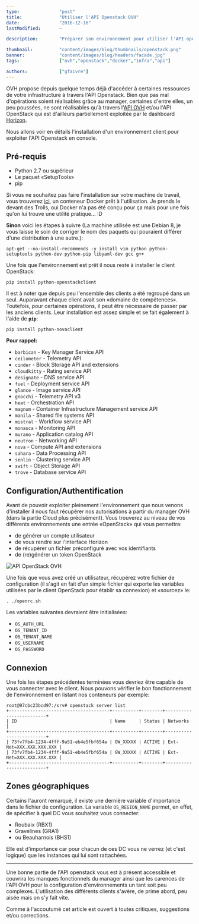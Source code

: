 ```yaml
---
type:               "post"
title:              "Utiliser l'API Openstack OVH"
date:               "2016-12-16"
lastModified:       ~

description:        "Préparer son environnement pour utiliser l'API openstack d'OVH, pré-requis et installation du client"

thumbnail:          "content/images/blog/thumbnails/openstack.png"
banner:             "content/images/blog/headers/facade.jpg"
tags:               ["ovh","openstack","docker","infra","api"]

authors:            ["gfaivre"]
---
```


OVH propose depuis quelque temps déjà d'accéder à certaines ressources de votre infrastructure à travers l'API Openstack.
Bien que pas mal d'opérations soient réalisables grâce au manager, certaines d'entre elles, un peu poussées, ne sont réalisables qu'à travers l'[API OVH](https://api.ovh.com/) et/ou l'API OpenStack qui est d'ailleurs partiellement exploitée par le dashboard [Horizon](https://horizon.cloud.ovh.net/).

Nous allons voir en détails l'installation d'un environnement client pour exploiter l'API Openstack en console.

## Pré-requis

* Python 2.7 ou supérieur
* Le paquet «SetupTools»
* pip

Si vous ne souhaitez pas faire l'installation sur votre machine de travail, vous trouverez [ici](https://hub.docker.com/r/manala/openstack-api-client-debian/), un conteneur Docker prêt à l'utilisation.
Je prends le devant des Trolls, oui Docker n'a pas été conçu pour ça mais pour une fois qu'on lui trouve une utilité pratique... :D

**Sinon** voici les étapes à suivre (La machine utilisée est une Debian 8, je vous laisse le soin de corriger le nom des paquets qui pouraient différer d'une distribution à une autre.):

```
apt-get --no-install-recommends -y install vim python python-setuptools python-dev python-pip libyaml-dev gcc g++
```

Une fois que l'environnement est prêt il nous reste à installer le client OpenStack:

```
pip install python-openstackclient
```

Il est à noter que depuis peu l'ensemble des clients a été regroupé dans un seul. Auparavant chaque client avait son «domaine de compétences».
Toutefois, pour certaines opérations, il peut être nécessaire de passer par les anciens clients. Leur installation est assez simple et se fait également à l'aide de **`pip`**:

```
pip install python-novaclient
```

**Pour rappel:**

* `barbican` - Key Manager Service API
* `ceilometer` - Telemetry API
* `cinder` - Block Storage API and extensions
* `cloudkitty` - Rating service API
* `designate` - DNS service API
* `fuel` - Deployment service API
* `glance` - Image service API
* `gnocchi` - Telemetry API v3
* `heat` - Orchestration API
* `magnum` - Container Infrastructure Management service API
* `manila` - Shared file systems API
* `mistral` - Workflow service API
* `monasca` - Monitoring API
* `murano` - Application catalog API
* `neutron` - Networking API
* `nova` - Compute API and extensions
* `sahara` - Data Processing API
* `senlin` - Clustering service API
* `swift` - Object Storage API
* `trove` - Database service API

## Configuration/Authentification

Avant de pouvoir exploiter pleinement l'environnement que nous venons d'installer il nous faut récupérer nos autorisations à partir du manager OVH (dans la partie Cloud plus précisément).
Vous trouverez au niveau de vos différents environnements une entrée «OpenStack» qui vous permettra:

* de générer un compte utilisateur
* de vous rendre sur l'interface Horizon
* de récupérer un fichier préconfiguré avec vos identifiants
* de (re)générer un token OpenStack

<div class="text-center">
    <img src="content/images/blog/2016/ovh-openstack/ovh-os.png" alt="API OpenStack OVH" />
</div>

Une fois que vous avez créé un utilisateur, récupérez votre fichier de configuration (il s'agit en fait d'un simple fichier qui exporte les variables utilisées par le client OpenStack pour établir sa connexion) et «sourcez» le:

```
. ./openrc.sh
```

Les variables suivantes devraient être initialisées:

* `OS_AUTH_URL`
* `OS_TENANT_ID`
* `OS_TENANT_NAME`
* `OS_USERNAME`
* `OS_PASSWORD`

## Connexion

Une fois les étapes précédentes terminées vous devriez être capable de vous connecter avec le client. Nous pouvons vérifier le bon fonctionnement de l'environnement en listant nos conteneurs par exemple:

```
root@97cbc23bcd97:/srv# openstack server list
+--------------------------------------+----------+--------+-------------------------+
| ID                                   | Name     | Status | Networks                |
+--------------------------------------+----------+--------+-------------------------+
| 73fv7fb4-1234-4fff-9a51-eb4e5fbf654a | GW_XXXXX | ACTIVE | Ext-Net=XXX.XXX.XXX.XXX |
| 73fv7fb4-1234-4fff-9a51-eb4e5fbf654a | GW_XXXXX | ACTIVE | Ext-Net=XXX.XXX.XXX.XXX |
+--------------------------------------+----------+--------+-------------------------+
```

## Zones géographiques

Certains l'auront remarqué, il existe une dernière variable d'importance dans le fichier de configuration. La variable `OS_REGION_NAME` permet, en effet, de spécifier à quel DC vous souhaitez vous connecter:

* Roubaix (RBX1)
* Gravelines (GRA1)
* ou Beauharnois (BHS1)

Elle est d'importance car pour chacun de ces DC vous ne verrez (et c'est logique) que les instances qui lui sont rattachées.

----
Une bonne partie de l'API openstack vous est à présent accessible et couvrira les manques fonctionnels du manager ainsi que les carences de l'API OVH pour la configuration d'environnements un tant soit peu complexes.
L'utilisation des différents clients s'avère, de prime abord, peu aisée mais on s'y fait vite.

Comme à l'accoutumé cet article est ouvert à toutes critiques, suggestions et/ou corrections.
